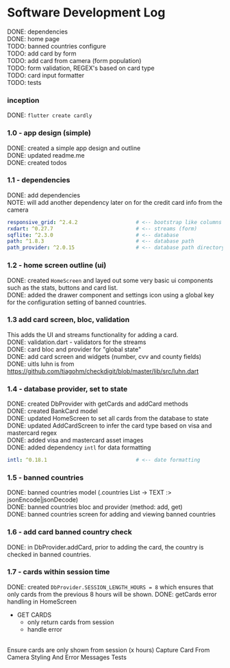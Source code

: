 # Software Development Log


DONE: dependencies <br/>
DONE: home page <br/>
TODO: banned countries configure <br/>
TODO: add card by form <br/>
TODO: add card from camera (form population) <br/>
TODO: form validation, REGEX's based on card type <br/>
TODO: card input formatter <br/>
TODO: tests


### inception
DONE: ```flutter create cardly```

### 1.0 - app design (simple)
DONE: created a simple app design and outline <br/>
DONE: updated readme.me  <br/>
DONE: created todos

### 1.1 - dependencies 
DONE: add dependencies <br/>
NOTE: will add another dependency later on for the credit card info from the camera <br/>
```yaml
responsive_grid: ^2.4.2                   # <-- bootstrap like columns and rows
rxdart: ^0.27.7                           # <-- streams (form)
sqflite: ^2.3.0                           # <-- database 
path: ^1.8.3                              # <-- database path
path_provider: ^2.0.15                    # <-- database path directory
```

### 1.2 - home screen outline (ui) 
DONE: created ``HomeScreen`` and layed out some very basic ui components such as the stats, buttons and card list. <br/>
DONE: added the drawer component and settings icon using a global key for the configuration setting of banned countries.


### 1.3 add card screen, bloc, validation
This adds the UI and streams functionality for adding a card. <br/>
DONE: validation.dart - validators for the streams <br/>
DONE: card bloc and provider for "global state" <br/>
DONE: add card screen and widgets (number, cvv and county fields) <br/>
DONE: uitls luhn is from https://github.com/tiagohm/checkdigit/blob/master/lib/src/luhn.dart

### 1.4 - database provider, set to state
DONE: created DbProvider with getCards and addCard methods <br/>
DONE: created BankCard model  <br/>
DONE: updated HomeScreen to set all cards from the database to state <br/>
DONE: updated AddCardScreen to infer the card type based on visa and mastercard regex <br/>
DONE: added visa and mastercard asset images <br/>
DONE: added dependency ```intl``` for data formatting 
```yaml
intl: ^0.18.1                             # <-- date formatting
```

### 1.5 - banned countries 
DONE: banned countries model (.countries List<String> -> TEXT :> jsonEncode|jsonDecode) <br/>
DONE: banned countries bloc and provider (method: add, get) <br/>
DONE: banned countries screen for adding and viewing banned countries 

### 1.6 - add card banned country check 
DONE: in DbProvider.addCard, prior to adding the card, the country is checked in banned countries. 

### 1.7 - cards within session time 
DONE: created ```DbProvider.SESSION_LENGTH_HOURS = 8``` which ensures that only cards from the
previous 8 hours will be shown. 
DONE: getCards error handling in HomeScreen 
 

- GET CARDS
    - only return cards from session
    - handle error


<br/>
Ensure cards are only shown from session (x hours)
Capture Card From Camera 
Styling And Error Messages
Tests